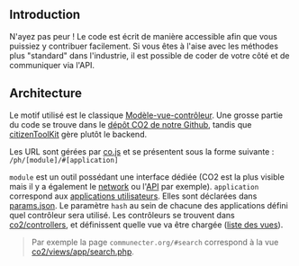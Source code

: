 ## Introduction
N'ayez pas peur ! Le code est écrit de manière accessible afin que vous puissiez y contribuer facilement.
Si vous êtes à l'aise avec les méthodes plus "standard" dans l'industrie, il est possible de coder de votre côté et de communiquer via l'API.

## Architecture
Le motif utilisé est le classique [Modèle-vue-contrôleur](https://fr.wikipedia.org/wiki/Mod%C3%A8le-vue-contr%C3%B4leur). Une grosse partie du code se trouve dans le [dépôt CO2 de notre Github](https://github.com/pixelhumain/co2/), tandis que [citizenToolKit](https://github.com/pixelhumain/citizenToolKit) gère plutôt le backend.

Les URL sont gérées par [co.js](https://github.com/pixelhumain/co2/blob/master/assets/js/co.js) et se présentent sous la forme suivante : `/ph/[module]/#[application]`

`module` est un outil possédant une interface dédiée (CO2 est la plus visible mais il y a également le [network](https://wiki.communecter.org/fr/network---cr%C3%A9er-une-carte.html) ou l'[API](http://co.tools/API) par exemple).
`application` correspond aux [applications utilisateurs](https://wiki.communecter.org/fr/pr%C3%A9sentation-fonctionnelle.html). Elles sont déclarées dans [params.json](https://github.com/pixelhumain/co2/blob/master/config/CO2/params.json). Le paramètre `hash` au sein de chacune des applications défini quel contrôleur sera utilisé. Les contrôleurs se trouvent dans [co2/controllers](https://github.com/pixelhumain/co2/tree/master/controllers), et définissent quelle vue va être chargée ([liste des vues](https://github.com/pixelhumain/co2/tree/master/views)).

> Par exemple la page `communecter.org/#search` correspond à la vue [co2/views/app/search.php](https://github.com/pixelhumain/co2/blob/master/views/app/search.php).

